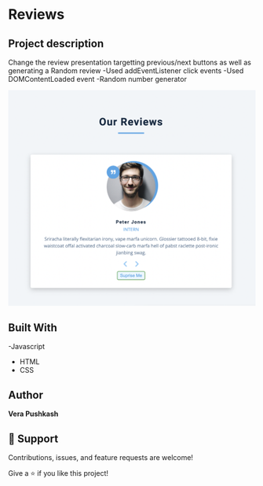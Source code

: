 # Reviews


## Project description
Change  the review presentation targetting previous/next buttons as well as generating a Random review 
-Used addEventListener click events
-Used DOMContentLoaded event
-Random number generator


![Reviews](https://github.com/barcelo2/reviews/blob/main/reviews/Screenshot%202022-03-22%20at%2023.42.10.png)

## Built With

-Javascript
- HTML 
- CSS

## Author

**Vera Pushkash**

## 🤝 Support

Contributions, issues, and feature requests are welcome!

Give a ⭐️ if you like this project!

